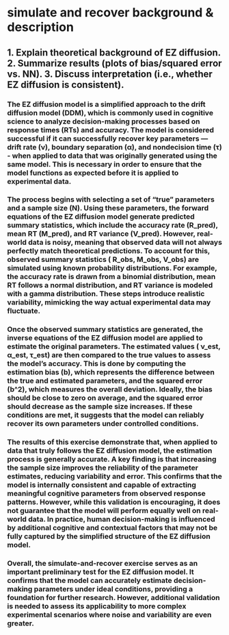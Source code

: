 # simulate and recover background & description
## 1. Explain theoretical background of EZ diffusion. 2. Summarize results (plots of bias/squared error vs. NN). 3. Discuss interpretation (i.e., whether EZ diffusion is consistent).
 ### The EZ diffusion model is a simplified approach to the drift diffusion model (DDM), which is commonly used in cognitive science to analyze decision-making processes based on response times (RTs) and accuracy. The model is considered successful if it can successfully recover key parameters — drift rate (ν), boundary separation (α), and nondecision time (τ) - when applied to data that was originally generated using the same model. This is necessary in order to ensure that the model functions as expected before it is applied to experimental data.
 
 ### The process begins with selecting a set of “true” parameters and a sample size (N). Using these parameters, the forward equations of the EZ diffusion model generate predicted summary statistics, which include the accuracy rate (R_pred), mean RT (M_pred), and RT variance (V_pred). However, real-world data is noisy, meaning that observed data will not always perfectly match theoretical predictions. To account for this, observed summary statistics ( R_obs, M_obs, V_obs) are simulated using known probability distributions. For example, the accuracy rate is drawn from a binomial distribution, mean RT follows a normal distribution, and RT variance is modeled with a gamma distribution. These steps introduce realistic variability, mimicking the way actual experimental data may fluctuate.
 
 ### Once the observed summary statistics are generated, the inverse equations of the EZ diffusion model are applied to estimate the original parameters. The estimated values ( ν_est, α_est, τ_est) are then compared to the true values to assess the model’s accuracy. This is done by computing the estimation bias (b), which represents the difference between the true and estimated parameters, and the squared error (b^2), which measures the overall deviation. Ideally, the bias should be close to zero on average, and the squared error should decrease as the sample size increases. If these conditions are met, it suggests that the model can reliably recover its own parameters under controlled conditions.

### The results of this exercise demonstrate that, when applied to data that truly follows the EZ diffusion model, the estimation process is generally accurate. A key finding is that increasing the sample size improves the reliability of the parameter estimates, reducing variability and error. This confirms that the model is internally consistent and capable of extracting meaningful cognitive parameters from observed response patterns. However, while this validation is encouraging, it does not guarantee that the model will perform equally well on real-world data. In practice, human decision-making is influenced by additional cognitive and contextual factors that may not be fully captured by the simplified structure of the EZ diffusion model.

### Overall, the simulate-and-recover exercise serves as an important preliminary test for the EZ diffusion model. It confirms that the model can accurately estimate decision-making parameters under ideal conditions, providing a foundation for further research. However, additional validation is needed to assess its applicability to more complex experimental scenarios where noise and variability are even greater.